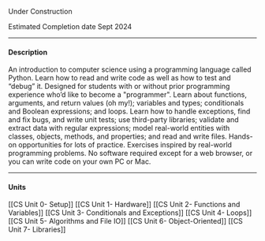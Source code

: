 Under Construction

Estimated Completion date Sept 2024

---
#### **Description**

An introduction to computer science using a programming language called Python. Learn how to read and write code as well as how to test and “debug” it. Designed for students with or without prior programming experience who’d like to become a "programmer". Learn about functions, arguments, and return values (oh my!); variables and types; conditionals and Boolean expressions; and loops. Learn how to handle exceptions, find and fix bugs, and write unit tests; use third-party libraries; validate and extract data with regular expressions; model real-world entities with classes, objects, methods, and properties; and read and write files. Hands-on opportunities for lots of practice. Exercises inspired by real-world programming problems. No software required except for a web browser, or you can write code on your own PC or Mac.

---
#### **Units**

[[CS Unit 0- Setup]]
[[CS Unit 1- Hardware]]
[[CS Unit 2- Functions and Variables]]
[[CS Unit 3- Conditionals and Exceptions]]
[[CS Unit 4- Loops]]
[[CS Unit 5- Algorithms and File IO]]
[[CS Unit 6- Object-Oriented]]
[[CS Unit 7- Libraries]]

